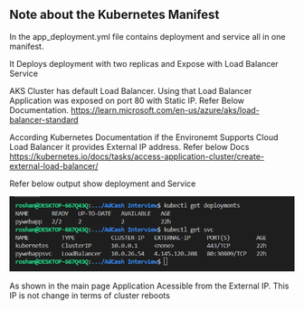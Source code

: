 ## Note about the Kubernetes Manifest
In the app_deployment.yml file contains deployment and service all in one manifest. 

It Deploys deployment with two replicas and Expose with Load Balancer Service 

AKS Cluster has default Load Balancer. Using that Load Balancer Application was exposed on port 80 with Static IP. Refer Below Documentation.
    https://learn.microsoft.com/en-us/azure/aks/load-balancer-standard 

According Kubernetes Documentation if the Environemt Supports Cloud Load Balancer it provides External IP address. Refer below Docs
    https://kubernetes.io/docs/tasks/access-application-cluster/create-external-load-balancer/ 

Refer below output show deployment and Service 

![alt text](image.png)

As shown in the main page Application Acessible from the External IP. This IP is not change in terms of cluster reboots